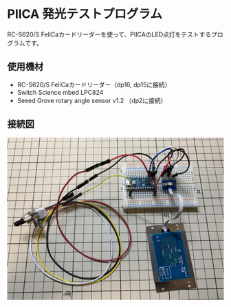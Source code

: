 # PIICA 発光テストプログラム

RC-S620/S FeliCaカードリーダーを使って、PIICAのLED点灯をテストするプログラムです。

## 使用機材

* RC-S620/S FeliCaカードリーダー（dp16, dp15に接続）
* Switch Science mbed LPC824
* Seeed Grove rotary angle sensor v1.2 （dp2に接続）

## 接続図

<img src="./piica_test.JPG" width="640px">
